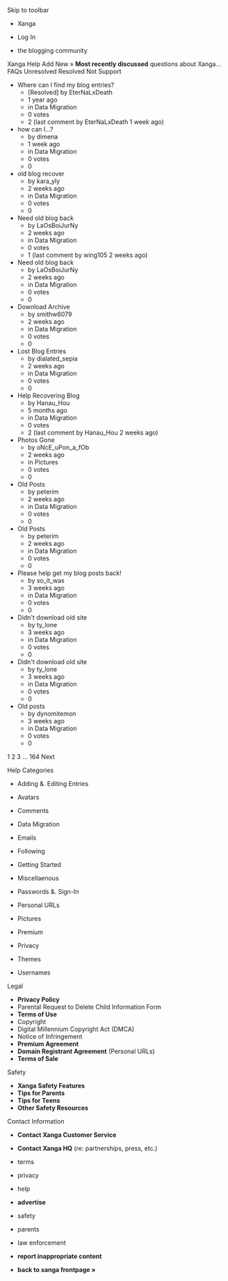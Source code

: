 Skip to toolbar

*   Xanga

*   Log In

*   the blogging community

Xanga Help Add New » **Most recently discussed** questions about Xanga… FAQs Unresolved Resolved Not Support

*   Where can I find my blog entries?
    *   \[Resolved\] by EterNaLxDeath
    *   1 year ago
    *   in Data Migration
    *   0 votes
    *   2 (last comment by EterNaLxDeath 1 week ago)
*   how can I...?
    *   by dimena
    *   1 week ago
    *   in Data Migration
    *   0 votes
    *   0
*   old blog recover
    *   by kara\_yly
    *   2 weeks ago
    *   in Data Migration
    *   0 votes
    *   0
*   Need old blog back
    *   by LaOsBoiJurNy
    *   2 weeks ago
    *   in Data Migration
    *   0 votes
    *   1 (last comment by wing105 2 weeks ago)
*   Need old blog back
    *   by LaOsBoiJurNy
    *   2 weeks ago
    *   in Data Migration
    *   0 votes
    *   0
*   Download Archive
    *   by smithw6079
    *   2 weeks ago
    *   in Data Migration
    *   0 votes
    *   0
*   Lost Blog Entries
    *   by dialated\_sepia
    *   2 weeks ago
    *   in Data Migration
    *   0 votes
    *   0
*   Help Recovering Blog
    *   by Hanau\_Hou
    *   5 months ago
    *   in Data Migration
    *   0 votes
    *   2 (last comment by Hanau\_Hou 2 weeks ago)
*   Photos Gone
    *   by oNcE\_uPon\_a\_fOb
    *   2 weeks ago
    *   in Pictures
    *   0 votes
    *   0
*   Old Posts
    *   by peterim
    *   2 weeks ago
    *   in Data Migration
    *   0 votes
    *   0
*   Old Posts
    *   by peterim
    *   2 weeks ago
    *   in Data Migration
    *   0 votes
    *   0
*   Please help get my blog posts back!
    *   by so\_it\_was
    *   3 weeks ago
    *   in Data Migration
    *   0 votes
    *   0
*   Didn't download old site
    *   by ty\_lone
    *   3 weeks ago
    *   in Data Migration
    *   0 votes
    *   0
*   Didn't download old site
    *   by ty\_lone
    *   3 weeks ago
    *   in Data Migration
    *   0 votes
    *   0
*   Old posts
    *   by dynomitemon
    *   3 weeks ago
    *   in Data Migration
    *   0 votes
    *   0

1 2 3 ... 164 Next

Help Categories

*   Adding &. Editing Entries
*   Avatars
*   Comments
*   Data Migration
*   Emails
*   Following
*   Getting Started
*   Miscellaenous

*   Passwords &. Sign-In
*   Personal URLs
*   Pictures
*   Premium
*   Privacy
*   Themes
*   Usernames

Legal

*   **Privacy Policy**
*   Parental Request to Delete Child Information Form
*   **Terms of Use**
*   Copyright
*   Digital Millennium Copyright Act (DMCA)
*   Notice of Infringement
*   **Premium Agreement**
*   **Domain Registrant Agreement** (Personal URLs)
*   **Terms of Sale**

Safety

*   **Xanga Safety Features**
*   **Tips for Parents**
*   **Tips for Teens**
*   **Other Safety Resources**

Contact Information

*   **Contact Xanga Customer Service**
*   **Contact Xanga HQ** (re: partnerships, press, etc.)

*   terms
*   privacy
*   help
*   **advertise**

*   safety
*   parents
*   law enforcement
*   **report inappropriate content**

*   **back to xanga frontpage »**